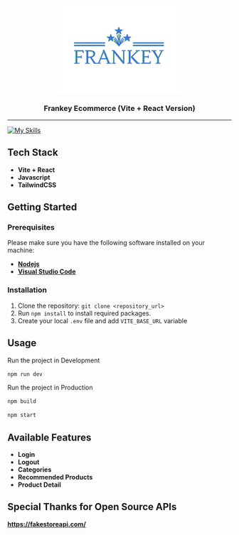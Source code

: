 <p align="center"><img align="center" width="280" src="./src/assets/images/logo.png"/></p>
<h3 align="center">Frankey Ecommerce (Vite + React Version)</h3>
<hr>

[![My Skills](https://skillicons.dev/icons?i=vite,react,js,redux,tailwind&theme=light)](https://skillicons.dev)

## Tech Stack

- **Vite + React**
- **Javascript**
- **TailwindCSS**

## Getting Started

### Prerequisites

Please make sure you have the following software installed on your machine:

- **[Nodejs](https://nodejs.org/en/download)**
- **[Visual Studio Code](https://code.visualstudio.com/download)**

### Installation

1. Clone the repository: `git clone <repository_url>`
2. Run `npm install` to install required packages.
3. Create your local `.env` file and add `VITE_BASE_URL` variable

## Usage

Run the project in Development

```bash
npm run dev
```

Run the project in Production

```bash
npm build
```

```bash
npm start
```

## Available Features

- **Login**
- **Logout**
- **Categories**
- **Recommended Products**
- **Product Detail**

## Special Thanks for Open Source APIs

**https://fakestoreapi.com/**
